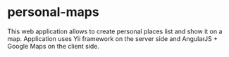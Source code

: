 personal-maps
=============

This web application allows to create personal places list and show it on a map. Application uses Yii framework on the server side and AngularJS + Google Maps on the client side.
